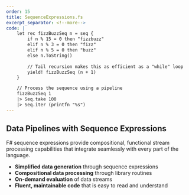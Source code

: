 ```yaml
---
order: 15
title: SequenceExpressions.fs
excerpt_separator: <!--more-->
code: |
    let rec fizzBuzzSeq n = seq {
        if n % 15 = 0 then "fizzbuzz"
        elif n % 3 = 0 then "fizz"
        elif n % 5 = 0 then "buzz"
        else n.ToString()
        
        // Tail recursion makes this as efficient as a "while" loop
        yield! fizzBuzzSeq (n + 1)
    }

    // Process the sequence using a pipeline
    fizzBuzzSeq 1
    |> Seq.take 100
    |> Seq.iter (printfn "%s")
---
```

## Data Pipelines with Sequence Expressions

F# sequence expressions provide compositional, functional stream processing capabilities that integrate seamlessly with every part of the language.
<!--more-->
- **Simplified data generation** through sequence expressions
- **Compositional data processing** through library routines
- **On-demand evaluation** of data streams
- **Fluent, maintainable code** that is easy to read and understand
